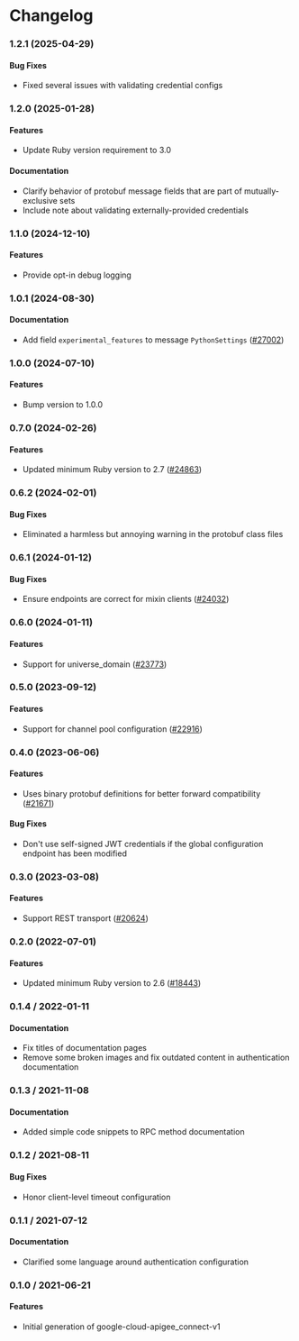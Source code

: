 # Changelog

### 1.2.1 (2025-04-29)

#### Bug Fixes

* Fixed several issues with validating credential configs 

### 1.2.0 (2025-01-28)

#### Features

* Update Ruby version requirement to 3.0 
#### Documentation

* Clarify behavior of protobuf message fields that are part of mutually-exclusive sets 
* Include note about validating externally-provided credentials 

### 1.1.0 (2024-12-10)

#### Features

* Provide opt-in debug logging 

### 1.0.1 (2024-08-30)

#### Documentation

* Add field `experimental_features` to message `PythonSettings` ([#27002](https://github.com/googleapis/google-cloud-ruby/issues/27002)) 

### 1.0.0 (2024-07-10)

#### Features

* Bump version to 1.0.0 

### 0.7.0 (2024-02-26)

#### Features

* Updated minimum Ruby version to 2.7 ([#24863](https://github.com/googleapis/google-cloud-ruby/issues/24863)) 

### 0.6.2 (2024-02-01)

#### Bug Fixes

* Eliminated a harmless but annoying warning in the protobuf class files 

### 0.6.1 (2024-01-12)

#### Bug Fixes

* Ensure endpoints are correct for mixin clients ([#24032](https://github.com/googleapis/google-cloud-ruby/issues/24032)) 

### 0.6.0 (2024-01-11)

#### Features

* Support for universe_domain ([#23773](https://github.com/googleapis/google-cloud-ruby/issues/23773)) 

### 0.5.0 (2023-09-12)

#### Features

* Support for channel pool configuration ([#22916](https://github.com/googleapis/google-cloud-ruby/issues/22916)) 

### 0.4.0 (2023-06-06)

#### Features

* Uses binary protobuf definitions for better forward compatibility ([#21671](https://github.com/googleapis/google-cloud-ruby/issues/21671)) 
#### Bug Fixes

* Don't use self-signed JWT credentials if the global configuration endpoint has been modified 

### 0.3.0 (2023-03-08)

#### Features

* Support REST transport ([#20624](https://github.com/googleapis/google-cloud-ruby/issues/20624)) 

### 0.2.0 (2022-07-01)

#### Features

* Updated minimum Ruby version to 2.6 ([#18443](https://github.com/googleapis/google-cloud-ruby/issues/18443)) 

### 0.1.4 / 2022-01-11

#### Documentation

* Fix titles of documentation pages
* Remove some broken images and fix outdated content in authentication documentation

### 0.1.3 / 2021-11-08

#### Documentation

* Added simple code snippets to RPC method documentation

### 0.1.2 / 2021-08-11

#### Bug Fixes

* Honor client-level timeout configuration

### 0.1.1 / 2021-07-12

#### Documentation

* Clarified some language around authentication configuration

### 0.1.0 / 2021-06-21

#### Features

* Initial generation of google-cloud-apigee_connect-v1
